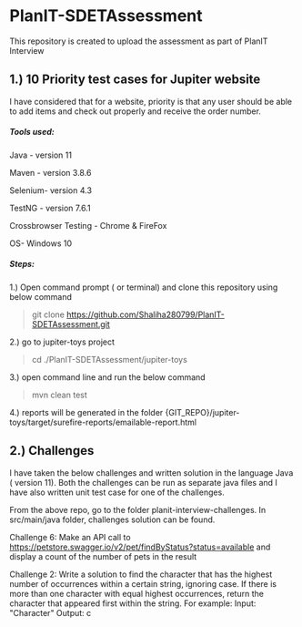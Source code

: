 # PlanIT-SDETAssessment
This repository is created to upload the assessment as part of PlanIT Interview

## 1.) 10 Priority test cases for Jupiter website

I have considered that for a website, priority is that any user should be able to add items and check out properly and receive the order number.

##### Tools used:

Java - version 11

Maven - version 3.8.6

Selenium- version 4.3

TestNG - version 7.6.1 

Crossbrowser Testing - Chrome & FireFox

OS- Windows 10

##### Steps: 

1.) Open command prompt ( or terminal) and clone this repository using below command
> git clone https://github.com/Shaliha280799/PlanIT-SDETAssessment.git

2.) go to jupiter-toys project 
> cd ./PlanIT-SDETAssessment/jupiter-toys

3.) open command line and run the below  command
> mvn clean test

4.) reports will be generated in the folder {GIT_REPO}/jupiter-toys/target/surefire-reports/emailable-report.html


## 2.) Challenges

I have taken the below challenges and written solution in the language Java ( version 11). Both the challenges can be run as separate java files and I have also written unit test case for one of the challenges.

From the above repo, go to the folder planit-interview-challenges. In src/main/java folder, challenges solution can be found.

Challenge 6:
Make an API call to https://petstore.swagger.io/v2/pet/findByStatus?status=available and display a count of
the number of pets in the result

Challenge 2:
Write a solution to find the character that has the highest number of occurrences within a certain string, ignoring
case. If there is more than one character with equal highest occurrences, return the character that appeared first
within the string.
For example:
Input: "Character"
Output: c




